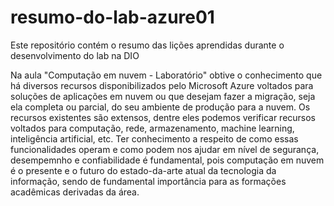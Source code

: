 # resumo-do-lab-azure01
Este repositório contém o resumo das lições aprendidas durante o desenvolvimento do lab na DIO

Na aula "Computação em nuvem - Laboratório" obtive o conhecimento que há diversos recursos disponibilizados pelo Microsoft Azure voltados para soluções de aplicações em nuvem ou que desejam fazer a migração, seja ela completa ou parcial, do seu ambiente de produção para a nuvem. Os recursos existentes são extensos, dentre eles podemos verificar recursos voltados para computação, rede, armazenamento, machine learning, inteligência artificial, etc. Ter conhecimento a respeito de como essas funcionalidades operam e como podem nos ajudar em nível de segurança, desempemnho e confiabilidade é fundamental, pois computação em nuvem é o presente e o futuro do estado-da-arte atual da tecnologia da informação, sendo de fundamental importância para as formações acadêmicas derivadas da área.
